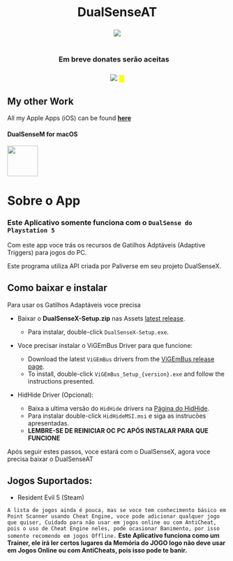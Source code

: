 <h1 align="center">DualSenseAT</h1>
<h3 align="center"></h3>
</p>
</p>
  <p align="center">
  <p align="center">

     
<div align="center">
    <a href="https://github.com/josealissonbr/DualSenseAT/releases"><img src="https://camo.githubusercontent.com/43a778c181a76629fe904983d92d45233362b31ad309327974baf8b35389b1de/68747470733a2f2f696d672e736869656c64732e696f2f6769746875622f646f776e6c6f6164732f50616c6976657273652f4475616c53656e7365582f746f74616c2e7376673f7374796c653d666f722d7468652d626164676526636f6c6f723d666666666666266c6f676f3d77696e646f7773" style="max-width: 100%;" /></a>

</div>

<h1 align="center"></h1>
</p>
</p>


<div align="center">
  <h3 align="center">Em breve donates serão aceitasㅤ</h3>
  <h3 align="center"></h3>
<a href="https://www.google.con" alt="Contributors">
<img src="https://img.shields.io/badge/PayPal-Support Me-red.svg?style=for-the-badge&color=ffffff&logo=PayPal" /></a>
  <mark>ㅤ</mark>
</div>
</p>

## My other Work 
All my Apple Apps (iOS) can be found [**here**](https://apps.apple.com/us/developer/paliverse-apps-llc/id949777640)
<div align="left">
  <h4 align="left">DualSenseM for macOS</h4>
  <a href="https://apps.apple.com/us/app/dualsensem/id1598693570"><img src="imgs/macOSAppStoreButton.png" width="auto" height="70"/></a>
</div>


# Sobre o App
### Este Aplicativo somente funciona com o `DualSense do Playstation 5`

Com este app voce trás os recursos de Gatilhos Adptáveis (Adaptive Triggers) para jogos do PC.

Este programa utiliza API criada por Paliverse em seu projeto DualSenseX.

## Como baixar e instalar

Para usar os Gatilhos Adaptáveis voce precisa

* Baixar o **DualSenseX-Setup.zip** nas Assets [latest release](https://github.com/Paliverse/DualSenseX/releases/latest).  
    * Para instalar, double-click `DualSenseX-Setup.exe`.

* Voce precisar instalar o ViGEmBus Driver para que funcione:
    * Download the latest `ViGEmBus` drivers from the [ViGEmBus release page](https://github.com/ViGEm/ViGEmBus/releases/latest).  
    * To install, double-click `ViGEmBus_Setup_{version}.exe` and follow the instructions presented.
    
* HidHide Driver (Opcional):
    * Baixa a ultima versão do `HidHide` drivers na [Página do HidHide](https://github.com/ViGEm/HidHide/releases/latest).  
    * Para instalar double-click `HidHideMSI.msi` e siga as instrucões apresentadas.
    * **LEMBRE-SE DE REINICIAR OC PC APÓS INSTALAR PARA QUE FUNCIONE**

Após seguir estes passos, voce estará com o DualSenseX, agora voce precisa baixar o DualSenseAT

 
## **Jogos Suportados:**
- Resident Evil 5 (Steam)


`A lista de jogos ainda é pouca, mas se voce tem conhecimento básico em Point Scanner usando Cheat Engine, voce pode adicionar qualquer jogo que quiser, Cuidado para não usar em jogos online ou com AntiCheat, pois o uso de Cheat Engine neles, pode ocasionar Banimento, por isso somente recomendo em jogos Offline.`
**Este Aplicativo funciona como um Trainer, ele irá ler certos lugares da Memória do JOGO logo não deve usar em Jogos Online ou com AntiCheats, pois isso pode te banir.**
